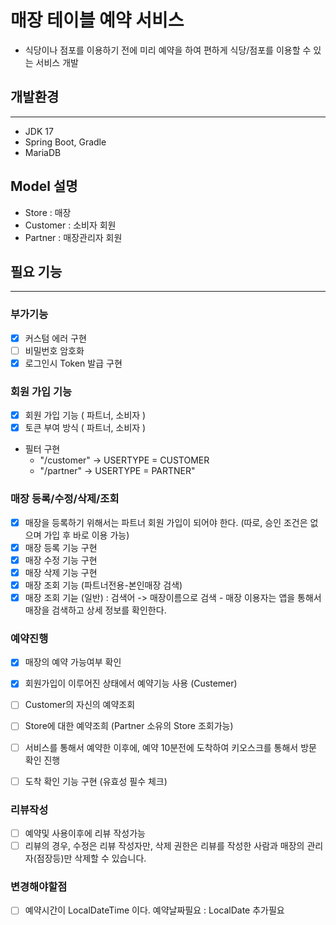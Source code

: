 # 매장 테이블 예약 서비스
- 식당이나 점포를 이용하기 전에 미리 예약을 하여 편하게 식당/점포를 이용할 수 있는 서비스 개발

## 개발환경
---
- JDK 17
- Spring Boot, Gradle
- MariaDB

## Model 설명
- Store : 매장
- Customer : 소비자 회원
- Partner : 매장관리자 회원
  
## 필요 기능
---
### 부가기능
- [X] 커스텀 에러 구현
- [ ] 비밀번호 암호화
- [X] 로그인시 Token 발급 구현

### 회원 가입 기능
- [X] 회원 가입 기능 ( 파트너, 소비자 )
- [X] 토큰 부여 방식 ( 파트너, 소비자 )
- 필터 구현
  - "/customer" ->  USERTYPE = CUSTOMER 
  - "/partner" ->  USERTYPE = PARTNER"


### 매장 등록/수정/삭제/조회
- [X] 매장을 등록하기 위해서는 파트너 회원 가입이 되어야 한다.
(따로, 승인 조건은 없으며 가입 후 바로 이용 가능)
- [X] 매장 등록 기능 구현 
- [X] 매장 수정 기능 구현 
- [X] 매장 삭제 기능 구현
- [X] 매장 조회 기능 (파트너전용-본인매장 검색)
- [X] 매장 조회 기늗 (일반) : 검색어 -> 매장이름으로 검색
      - 매장 이용자는 앱을 통해서 매장을 검색하고 상세 정보를 확인한다.

### 예약진행
- [X] 매장의 예약 가능여부 확인
- [X] 회원가입이 이루어진 상태에서 예약기능 사용 (Custemer)
- [ ] Customer의 자신의 예약조회
- [ ] Store에 대한 예약조희 (Partner 소유의 Store 조회가능)

- [ ] 서비스를 통해서 예약한 이후에, 예약 10분전에 도착하여 키오스크를 통해서 방문 확인 진행
- [ ] 도착 확인 기능 구현 (유효성 필수 체크)

### 리뷰작성
- [ ] 예약및 사용이후에 리뷰 작성가능
- [ ] 리뷰의 경우, 수정은 리뷰 작성자만, 삭제 권한은 리뷰를 작성한 사람과 매장의 관리자(점장등)만 삭제할 수 있습니다.

### 변경해야할점
- [ ] 예약시간이 LocalDateTime 이다. 예약날짜필요 : LocalDate 추가필요